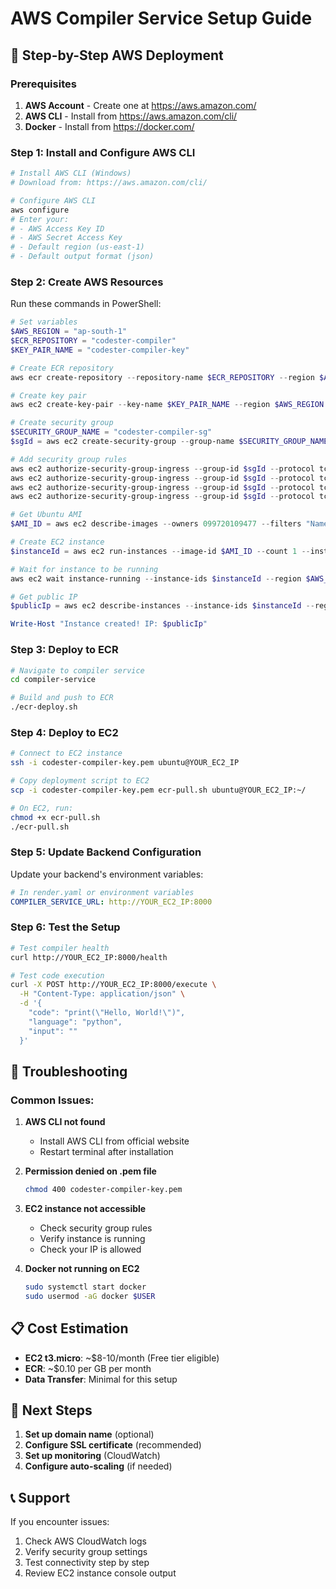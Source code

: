 # AWS Compiler Service Setup Guide

## 🚀 **Step-by-Step AWS Deployment**

### **Prerequisites**
1. **AWS Account** - Create one at https://aws.amazon.com/
2. **AWS CLI** - Install from https://aws.amazon.com/cli/
3. **Docker** - Install from https://docker.com/

### **Step 1: Install and Configure AWS CLI**

```bash
# Install AWS CLI (Windows)
# Download from: https://aws.amazon.com/cli/

# Configure AWS CLI
aws configure
# Enter your:
# - AWS Access Key ID
# - AWS Secret Access Key  
# - Default region (us-east-1)
# - Default output format (json)
```

### **Step 2: Create AWS Resources**

Run these commands in PowerShell:

```powershell
# Set variables
$AWS_REGION = "ap-south-1"
$ECR_REPOSITORY = "codester-compiler"
$KEY_PAIR_NAME = "codester-compiler-key"

# Create ECR repository
aws ecr create-repository --repository-name $ECR_REPOSITORY --region $AWS_REGION

# Create key pair
aws ec2 create-key-pair --key-name $KEY_PAIR_NAME --region $AWS_REGION --query 'KeyMaterial' --output text > "$KEY_PAIR_NAME.pem"

# Create security group
$SECURITY_GROUP_NAME = "codester-compiler-sg"
$sgId = aws ec2 create-security-group --group-name $SECURITY_GROUP_NAME --description "Security group for Codester Compiler" --region $AWS_REGION --query 'GroupId' --output text

# Add security group rules
aws ec2 authorize-security-group-ingress --group-id $sgId --protocol tcp --port 22 --cidr 0.0.0.0/0 --region $AWS_REGION
aws ec2 authorize-security-group-ingress --group-id $sgId --protocol tcp --port 80 --cidr 0.0.0.0/0 --region $AWS_REGION
aws ec2 authorize-security-group-ingress --group-id $sgId --protocol tcp --port 443 --cidr 0.0.0.0/0 --region $AWS_REGION
aws ec2 authorize-security-group-ingress --group-id $sgId --protocol tcp --port 8000 --cidr 0.0.0.0/0 --region $AWS_REGION

# Get Ubuntu AMI
$AMI_ID = aws ec2 describe-images --owners 099720109477 --filters "Name=name,Values=ubuntu/images/hvm-ssd/ubuntu-22.04-amd64-server-*" "Name=state,Values=available" --query "reverse(sort_by(Images, &CreationDate))[0].ImageId" --output text --region $AWS_REGION

# Create EC2 instance
$instanceId = aws ec2 run-instances --image-id $AMI_ID --count 1 --instance-type t3.micro --key-name $KEY_PAIR_NAME --security-group-ids $sgId --tag-specifications "ResourceType=instance,Tags=[{Key=Name,Value=codester-compiler}]" --region $AWS_REGION --query 'Instances[0].InstanceId' --output text

# Wait for instance to be running
aws ec2 wait instance-running --instance-ids $instanceId --region $AWS_REGION

# Get public IP
$publicIp = aws ec2 describe-instances --instance-ids $instanceId --region $AWS_REGION --query 'Reservations[0].Instances[0].PublicIpAddress' --output text

Write-Host "Instance created! IP: $publicIp"
```

### **Step 3: Deploy to ECR**

```bash
# Navigate to compiler service
cd compiler-service

# Build and push to ECR
./ecr-deploy.sh
```

### **Step 4: Deploy to EC2**

```bash
# Connect to EC2 instance
ssh -i codester-compiler-key.pem ubuntu@YOUR_EC2_IP

# Copy deployment script to EC2
scp -i codester-compiler-key.pem ecr-pull.sh ubuntu@YOUR_EC2_IP:~/

# On EC2, run:
chmod +x ecr-pull.sh
./ecr-pull.sh
```

### **Step 5: Update Backend Configuration**

Update your backend's environment variables:

```yaml
# In render.yaml or environment variables
COMPILER_SERVICE_URL: http://YOUR_EC2_IP:8000
```

### **Step 6: Test the Setup**

```bash
# Test compiler health
curl http://YOUR_EC2_IP:8000/health

# Test code execution
curl -X POST http://YOUR_EC2_IP:8000/execute \
  -H "Content-Type: application/json" \
  -d '{
    "code": "print(\"Hello, World!\")",
    "language": "python",
    "input": ""
  }'
```

## 🔧 **Troubleshooting**

### **Common Issues:**

1. **AWS CLI not found**
   - Install AWS CLI from official website
   - Restart terminal after installation

2. **Permission denied on .pem file**
   ```bash
   chmod 400 codester-compiler-key.pem
   ```

3. **EC2 instance not accessible**
   - Check security group rules
   - Verify instance is running
   - Check your IP is allowed

4. **Docker not running on EC2**
   ```bash
   sudo systemctl start docker
   sudo usermod -aG docker $USER
   ```

## 📋 **Cost Estimation**

- **EC2 t3.micro**: ~$8-10/month (Free tier eligible)
- **ECR**: ~$0.10 per GB per month
- **Data Transfer**: Minimal for this setup

## 🎯 **Next Steps**

1. **Set up domain name** (optional)
2. **Configure SSL certificate** (recommended)
3. **Set up monitoring** (CloudWatch)
4. **Configure auto-scaling** (if needed)

## 📞 **Support**

If you encounter issues:
1. Check AWS CloudWatch logs
2. Verify security group settings
3. Test connectivity step by step
4. Review EC2 instance console output 